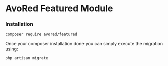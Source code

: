 # AvoRed Featured Module

### Installation

    composer require avored/featured 
    
    
Once your composer installation done you can simply execute the migration using:

    php artisan migrate
